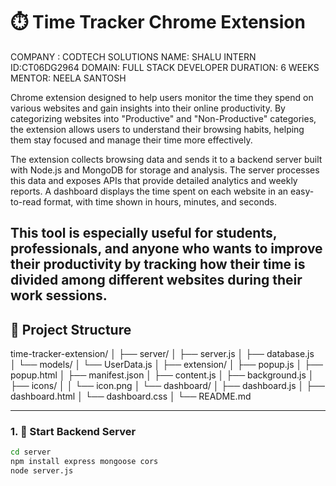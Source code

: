 # ⏱️ Time Tracker Chrome Extension
COMPANY : CODTECH SOLUTIONS
NAME: SHALU
INTERN ID:CT06DG2964
DOMAIN: FULL STACK DEVELOPER
DURATION: 6 WEEKS
MENTOR: NEELA SANTOSH

Chrome extension designed to help users monitor the time they spend on various websites and gain insights into their online productivity. By categorizing websites into "Productive" and "Non-Productive" categories, the extension allows users to understand their browsing habits, helping them stay focused and manage their time more effectively.

The extension collects browsing data and sends it to a backend server built with Node.js and MongoDB for storage and analysis. The server processes this data and exposes APIs that provide detailed analytics and weekly reports. A dashboard displays the time spent on each website in an easy-to-read format, with time shown in hours, minutes, and seconds.

This tool is especially useful for students, professionals, and anyone who wants to improve their productivity by tracking how their time is divided among different websites during their work sessions.
---

## 📁 Project Structure

time-tracker-extension/
│
├── server/
│   ├── server.js
│   ├── database.js          
│   └── models/
│       └── UserData.js
│
├── extension/
│   ├── popup.js
│   ├── popup.html
│   ├── manifest.json
│   ├── content.js
│   ├── background.js
│   ├── icons/
│   │   └── icon.png
│   └── dashboard/
│       ├── dashboard.js
│       ├── dashboard.html
│       └── dashboard.css
│
└── README.md

---



### 1. 🚀 Start Backend Server

```bash
cd server
npm install express mongoose cors
node server.js


